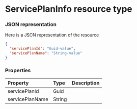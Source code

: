 # ServicePlanInfo resource type



### JSON representation

Here is a JSON representation of the resource

<!-- {
  "blockType": "resource",
  "optionalProperties": [

  ],
  "@odata.type": "microsoft.graph.serviceplaninfo"
}-->

```json
{
  "servicePlanId": "Guid-value",
  "servicePlanName": "String-value"
}

```
### Properties
| Property	   | Type	|Description|
|:---------------|:--------|:----------|
|servicePlanId|Guid||
|servicePlanName|String||

<!-- uuid: 25135280-7f85-4e55-a886-6cb0c7083da9
2015-10-21 09:22:01 UTC -->
<!-- {
  "type": "#page.annotation",
  "description": "ServicePlanInfo resource",
  "keywords": "",
  "section": "documentation",
  "tocPath": ""
}-->